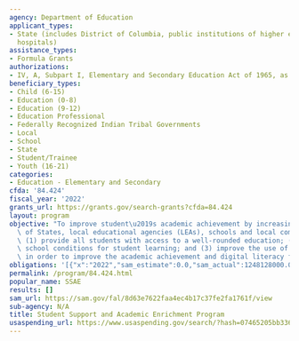 ```yaml
---
agency: Department of Education
applicant_types:
- State (includes District of Columbia, public institutions of higher education and
  hospitals)
assistance_types:
- Formula Grants
authorizations:
- IV, A, Subpart I, Elementary and Secondary Education Act of 1965, as amended (ESEA),.
beneficiary_types:
- Child (6-15)
- Education (0-8)
- Education (9-12)
- Education Professional
- Federally Recognized Indian Tribal Governments
- Local
- School
- State
- Student/Trainee
- Youth (16-21)
categories:
- Education - Elementary and Secondary
cfda: '84.424'
fiscal_year: '2022'
grants_url: https://grants.gov/search-grants?cfda=84.424
layout: program
objective: "To improve student\u2019s academic achievement by increasing the capacity\
  \ of States, local educational agencies (LEAs), schools and local communities to:\
  \ (1) provide all students with access to a well-rounded education; (2) improve\
  \ school conditions for student learning; and (3) improve the use of technology\
  \ in order to improve the academic achievement and digital literacy for all students. "
obligations: '[{"x":"2022","sam_estimate":0.0,"sam_actual":1248128000.0,"usa_spending_actual":2231725489.25},{"x":"2023","sam_estimate":1345639000.0,"sam_actual":0.0,"usa_spending_actual":1355311496.71},{"x":"2024","sam_estimate":1345639000.0,"sam_actual":0.0,"usa_spending_actual":8619389.25}]'
permalink: /program/84.424.html
popular_name: SSAE
results: []
sam_url: https://sam.gov/fal/8d63e7622faa4ec4b17c37fe2fa1761f/view
sub-agency: N/A
title: Student Support and Academic Enrichment Program
usaspending_url: https://www.usaspending.gov/search/?hash=07465205bb336d93f0b74bcdb1c803c1
---
```

